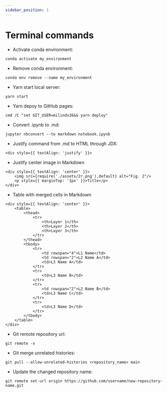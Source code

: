 ```yaml
---
sidebar_position: 1
---
```


# Terminal commands

* Activate conda environment:
```
conda activate my_environment
```
* Remove conda environment:
```
conda env remove --name my_environment
```
* Yarn start local server:
```
yarn start
```
* Yarn depoy to GitHub pages:
```
cmd /C "set GIT_USER=milindv26&& yarn deploy"
```
* Convert .ipynb to .md:
```
jupyter nbconvert --to markdown notebook.ipynb
```
* Justify command from .md to HTML through JDX:
```
<div style={{ textAlign: 'justify' }}>
```
* Justify center image in Markdown
```
<div style={{ textAlign: 'center' }}>
    <img src={require('./assets/2r.png').default} alt="Fig. 2"/>
    <p style={{ marginTop: '1px' }}>Title</p>
</div>
```
* Table with merged cells in Markdown
```
<div style={{ textAlign: 'center' }}>
    <table>
        <thead>
            <tr>
                <th>Layer 1</th>
                <th>Layer 2</th>
                <th>Layer 3</th>
            </tr>
        </thead>
        <tbody>
            <tr>
                <td rowspan="4">L1 Name</td>
                <td rowspan="2">L2 Name A</td>
                <td>L3 Name A</td>
            </tr>
            <tr>
                <td>L3 Name B</td>
            </tr>
            <tr>
                <td rowspan="2">L2 Name B</td>
                <td>L3 Name C</td>
            </tr>
            <tr>
                <td>L3 Name D</td>
            </tr>
        </tbody>
    </table>
</div>
```
* Git remote repository url:
```
git remote -v
```
* Git merge unrelated histories:
```
git pull --allow-unrelated-histories <repository_name> main
```
* Update the changed repository name:
```
git remote set-url origin https://github.com/username/new-repository-name.git
```